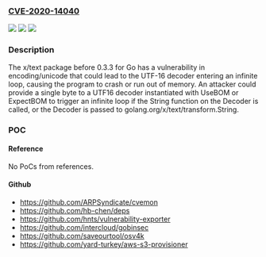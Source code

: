 ### [CVE-2020-14040](https://cve.mitre.org/cgi-bin/cvename.cgi?name=CVE-2020-14040)
![](https://img.shields.io/static/v1?label=Product&message=n%2Fa&color=blue)
![](https://img.shields.io/static/v1?label=Version&message=n%2Fa&color=blue)
![](https://img.shields.io/static/v1?label=Vulnerability&message=n%2Fa&color=brighgreen)

### Description

The x/text package before 0.3.3 for Go has a vulnerability in encoding/unicode that could lead to the UTF-16 decoder entering an infinite loop, causing the program to crash or run out of memory. An attacker could provide a single byte to a UTF16 decoder instantiated with UseBOM or ExpectBOM to trigger an infinite loop if the String function on the Decoder is called, or the Decoder is passed to golang.org/x/text/transform.String.

### POC

#### Reference
No PoCs from references.

#### Github
- https://github.com/ARPSyndicate/cvemon
- https://github.com/hb-chen/deps
- https://github.com/hnts/vulnerability-exporter
- https://github.com/intercloud/gobinsec
- https://github.com/saveourtool/osv4k
- https://github.com/yard-turkey/aws-s3-provisioner

